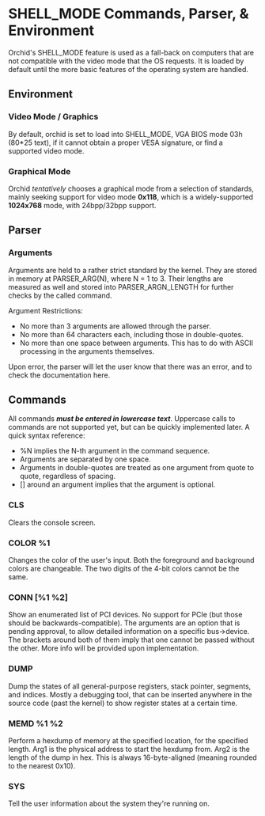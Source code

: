# SHELL_MODE Commands, Parser, & Environment
Orchid's SHELL_MODE feature is used as a fall-back on computers that are not compatible with the video mode that the OS requests.
It is loaded by default until the more basic features of the operating system are handled.

## Environment
### Video Mode / Graphics
By default, orchid is set to load into SHELL_MODE, VGA BIOS mode 03h (80*25 text), if it cannot obtain a proper VESA signature, or find a supported video mode.
### Graphical Mode
Orchid <i>tentatively</i> chooses a graphical mode from a selection of standards, mainly seeking support for video mode <strong>0x118</strong>, which is a widely-supported <strong>1024x768</strong> mode, with 24bpp/32bpp support.

## Parser
### Arguments
Arguments are held to a rather strict standard by the kernel. They are stored in memory at PARSER_ARG(N), where N = 1 to 3.
Their lengths are measured as well and stored into PARSER_ARGN_LENGTH for further checks by the called command.

Argument Restrictions:
- No more than 3 arguments are allowed through the parser.
- No more than 64 characters each, including those in double-quotes.
- No more than one space between arguments. This has to do with ASCII processing in the arguments themselves.

Upon error, the parser will let the user know that there was an error, and to check the documentation here.

## Commands
All commands <strong><i>must be entered in lowercase text</i></strong>. Uppercase calls to commands are not supported yet, but can be quickly implemented later.
A quick syntax reference:
- %N implies the N-th argument in the command sequence.
- Arguments are separated by one space.
- Arguments in double-quotes are treated as one argument from quote to quote, regardless of spacing.
- [] around an argument implies that the argument is optional.

### CLS
Clears the console screen.

### COLOR %1
Changes the color of the user's input. Both the foreground and background colors are changeable.
The two digits of the 4-bit colors cannot be the same.

### CONN [%1 %2]
Show an enumerated list of PCI devices. No support for PCIe (but those should be backwards-compatible).
The arguments are an option that is pending approval, to allow detailed information on a specific bus->device. The brackets around both of them imply that one cannot be passed without the other. More info will be provided upon implementation.

### DUMP
Dump the states of all general-purpose registers, stack pointer, segments, and indices.
Mostly a debugging tool, that can be inserted anywhere in the source code (past the kernel) to show register states at a certain time.

### MEMD %1 %2
Perform a hexdump of memory at the specified location, for the specified length.
Arg1 is the physical address to start the hexdump from.
Arg2 is the length of the dump in hex. This is always 16-byte-aligned (meaning rounded to the nearest 0x10).

### SYS
Tell the user information about the system they're running on.
